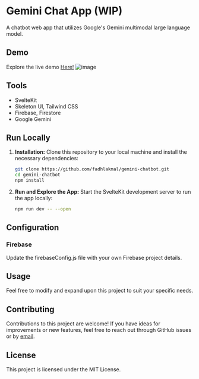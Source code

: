 # Gemini Chat App (WIP)
A chatbot web app that utilizes Google's Gemini multimodal large language model.

## Demo
Explore the live demo [Here!](https://gemini-chatbot-two.vercel.app/)
![image](https://github.com/fadhlakmal/gemini-chatbot/assets/120249194/b266eafd-7a35-4108-ba01-1ffcf0f8866f)

## Tools
- SvelteKit
- Skeleton UI, Tailwind CSS
- Firebase, Firestore
- Google Gemini

## Run Locally

1. **Installation:** Clone this repository to your local machine and install the necessary dependencies:

   ```bash
   git clone https://github.com/fadhlakmal/gemini-chatbot.git
   cd gemini-chatbot
   npm install

   ```
2. **Run and Explore the App:** Start the SvelteKit development server to run the app locally:
   ```bash
   npm run dev -- --open
   ```

## Configuration
### Firebase
Update the firebaseConfig.js file with your own Firebase project details.

## Usage
Feel free to modify and expand upon this project to suit your specific needs.

## Contributing
Contributions to this project are welcome! If you have ideas for improvements or new features, feel free to reach out through GitHub issues or by [email](mailto:akmal.madany1@gmail.com).

## License
This project is licensed under the MIT License.
